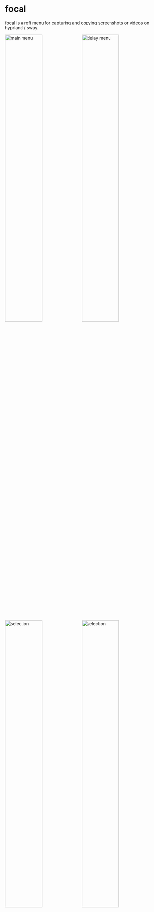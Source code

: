 # focal

focal is a rofi menu for capturing and copying screenshots or videos on hyprland / sway.

<!-- 93859049_p0.webp -->
<img src="https://i.imgur.com/3DrXV0I.png" alt="main menu" width="49%" /> <img src="https://i.imgur.com/3kKoNJv.png" alt="delay menu" width="49%" />
<img src="https://i.imgur.com/5NXnkKm.png" alt="selection" width="49%" /> <img src="https://i.imgur.com/sm7PJgw.png" alt="selection" width="49%" />
<br/>
<em>Wallpaper made by the awesome <a href="https://www.pixiv.net/en/users/2993192">Rosuuri</a></em>

## Features

- rofi menu to select area / window / entire screen to capture
- rofi menu to select delay before capture
- image / video is automatically copied to clipboard, ready for pasting into other programs
- notifications that open captured file when clicked
- all options are also avaiable via the CLI
- supports either hyprland or sway
- OCR support to select text from captured image (CLI only)

## Installation

```nix
{
  inputs.focal = {
    url = "github:iynaix/focal";
    inputs.nixpkgs.follows = "nixpkgs"; # override this repo's nixpkgs snapshot
  };
}
```

Then, include it in your `environment.systemPackages` or `home.packages` by referencing the input:
```nix
# for hyprland
inputs.focal.packages.${pkgs.system}.default
# for sway
inputs.focal.packages.${pkgs.system}.focal-sway
```

Alternatively, it can also be run directly:

```sh
# for hyprland
nix run github:iynaix/focal
# for sway
nix run github:iynaix/focal#focal-sway
```

OCR support can be optionally disabled through the use of an override:
```nix
(inputs.focal.packages.${pkgs.system}.default.override { ocr = false; })
```

## Usage

```console
$ focal --help
focal is a rofi menu for capturing and copying screenshots or videos on hyprland / sway.

Usage: focal [OPTIONS] [FILE]

Arguments:
  [FILE]
          Files are created in XDG_PICTURES_DIR/Screenshots or XDG_VIDEOS_DIR/Screencasts if not specified

Options:
  -a, --area <AREA>
          Type of area to capture

          [aliases: capture]
          [possible values: monitor, selection, all]

  -t, --delay <DELAY>
          Delay in seconds before capturing

  -s, --slurp <SLURP>
          Options to pass to slurp

      --no-notify
          Do not show notifications

      --no-save
          Do not save the file permanently

  -h, --help
          Print help (see a summary with '-h')

  -V, --version
          Print version

Rofi Options:
      --rofi
          Display rofi menu for options

      --no-icons
          Do not show icons for rofi menu

      --theme <THEME>
          Path to a rofi theme

Image Options:
  -e, --edit <COMMAND>
          Edit screenshot using COMMAND
          The image path will be passed as $IMAGE

      --ocr [<LANG>]
          Runs OCR on the selected text, defaulting to English
          Supported languages can be shown using 'tesseract --list-langs'

Video Options:
      --video
          Records video instead of screenshots
          Running a second time stops any previous recordings

      --audio
          Capture video with audio
```

> [!TIP]
> Invoking `focal --video` a second time stops any currently recording videos.

Example usage as a **hyprland** keybinding:
```
bind=$mainMod, backslash, exec, focal --area selection
```

Similarly, for a **sway** keybinding:
```
bindsym $mod+backslash exec "focal --area selection"
```

## Packaging

To build focal from source

- Build dependencies
    * Rust (cargo, rustc)
- Runtime dependencies
    * [grim](https://sr.ht/~emersion/grim/)
    * [slurp](https://github.com/emersion/slurp)
    * [hyprland](https://hyprland.org/)
    * [sway](https://swaywm.org/)
    * [rofi-wayland](https://github.com/lbonn/rofi)
    * [wl-clipboard](https://github.com/bugaevc/wl-clipboard)
    * [wf-recorder](https://github.com/ammen99/wf-recorder)
    * [ffmpeg](https://www.ffmpeg.org/)

## Hacking

Just use `nix develop`